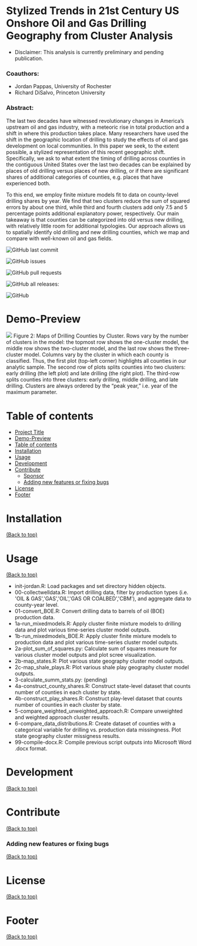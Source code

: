 # Stylized Trends in 21st Century US Onshore Oil and Gas Drilling Geography from Cluster Analysis
* Disclaimer: This analysis is currently preliminary and pending publication.

### Coauthors:
- Jordan Pappas, University of Rochester
- Richard DiSalvo, Princeton University

### Abstract:
The last two decades have witnessed revolutionary changes in America’s upstream oil and gas industry, with a meteoric rise in total production and a shift in where this production takes place. Many researchers have used the shift in the geographic location of drilling to study the effects of oil and gas development on local communities. In this paper we seek, to the extent possible, a stylized representation of this recent geographic shift. Specifically, we ask to what extent the timing of drilling across counties in the contiguous United States over the last two decades can be explained by places of old drilling versus places of new drilling, or if there are significant shares of additional categories of counties, e.g. places that have experienced both.

To this end, we employ finite mixture models fit to data on county-level drilling shares by year. We find that two clusters reduce the sum of squared errors by about one third, while third and fourth clusters add only 7.5 and 5 percentage points additional explanatory power, respectively. Our main takeaway is that counties can be categorized into old versus new drilling, with relatively little room for additional typologies. Our approach allows us to spatially identify old drilling and new drilling counties, which we map and compare with well-known oil and gas fields.


![GitHub last commit](https://img.shields.io/github/last-commit/jordanjpappas/Oil_Gas_Cluster_Analysis)

![GitHub issues](https://img.shields.io/github/issues-raw/jordanjpappas/Oil_Gas_Cluster_Analysis)

![GitHub pull requests](https://img.shields.io/github/issues-pr/jordanjpappas/Oil_Gas_Cluster_Analysis)

![GitHub all releases](https://img.shields.io/github/downloads/jordanjpappas/Oil_Gas_Cluster_Analysis/total):

![GitHub](https://img.shields.io/github/license/jordanjpappas/Oil_Gas_Cluster_Analysis)



# Demo-Preview

![](https://github.com/jordanjpappas/Portfolio/blob/master/images/O%26G-cluster_maps.png)
Figure 2: Maps of Drilling Counties by Cluster. Rows vary by the number of clusters in the model: the topmost row shows the one-cluster model, the middle row shows the two-cluster model, and the last row shows the three-cluster model. Columns vary by the cluster in which each county is classified. Thus, the first plot (top-left corner) highlights all counties in our analytic sample. The second row of plots splits counties into two clusters: early drilling (the left plot) and late drilling (the right plot). The third-row splits counties into three clusters: early drilling, middle drilling, and late drilling. Clusters are always ordered by the “peak year,” i.e. year of the maximum parameter.


# Table of contents

- [Project Title](#project-title)
- [Demo-Preview](#demo-preview)
- [Table of contents](#table-of-contents)
- [Installation](#installation)
- [Usage](#usage)
- [Development](#development)
- [Contribute](#contribute)
    - [Sponsor](#sponsor)
    - [Adding new features or fixing bugs](#adding-new-features-or-fixing-bugs)
- [License](#license)
- [Footer](#footer)

# Installation
[(Back to top)](#table-of-contents)




# Usage
[(Back to top)](#table-of-contents)

- init-jordan.R: Load packages and set directory hidden objects.
- 00-collectwelldata.R: Import drilling data, filter by production types (i.e. 'OIL & GAS','GAS','OIL','GAS OR COALBED','CBM'), and aggregate data to county-year level.
- 01-convert_BOE.R: Convert drilling data to barrels of oil (BOE) production data.
- 1a-run_mixedmodels.R: Apply cluster finite mixture models to drilling data and plot various time-series cluster model outputs.
- 1b-run_mixedmodels_BOE.R: Apply cluster finite mixture models to production data and plot various time-series cluster model outputs.
- 2a-plot_sum_of_squares.py: Calculate sum of squares measure for various cluster model outputs and plot scree visualization.
- 2b-map_states.R: Plot various state geography cluster model outputs.
- 2c-map_shale_plays.R: Plot various shale play geography cluster model outputs.
- 3-calculate_summ_stats.py: (pending)
- 4a-construct_county_shares.R: Construct state-level dataset that counts number of counties in each cluster by state.
- 4b-construct_play_shares.R: Construct play-level dataset that counts number of counties in each cluster by state.
- 5-compare_weighted_unweighted_approach.R: Compare unweighted and weighted approach cluster results.
- 6-compare_data_distributions.R: Create dataset of counties with a categorical variable for drilling vs. production data missingness. Plot state geography cluster missigness results.
- 99-compile-docx.R: Compile previous script outputs into Microsoft Word .docx format.



# Development
[(Back to top)](#table-of-contents)




# Contribute
[(Back to top)](#table-of-contents)






### Adding new features or fixing bugs
[(Back to top)](#table-of-contents)




# License
[(Back to top)](#table-of-contents)





# Footer
[(Back to top)](#table-of-contents)

